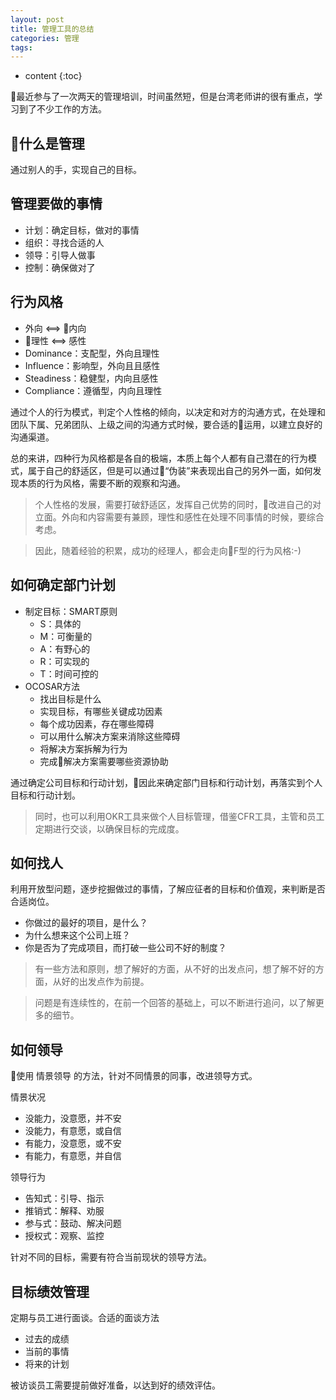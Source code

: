 ```yaml
---
layout: post
title: 管理工具的总结
categories: 管理
tags:
---
```


* content
{:toc}

最近参与了一次两天的管理培训，时间虽然短，但是台湾老师讲的很有重点，学习到了不少工作的方法。




## 什么是管理
通过别人的手，实现自己的目标。

## 管理要做的事情
- 计划：确定目标，做对的事情
- 组织：寻找合适的人
- 领导：引导人做事
- 控制：确保做对了

## 行为风格
- 外向 <==> 内向
- 理性 <==> 感性
- Dominance：支配型，外向且理性
- Influence：影响型，外向且且感性
- Steadiness：稳健型，内向且感性
- Compliance：遵循型，内向且理性

通过个人的行为模式，判定个人性格的倾向，以决定和对方的沟通方式，在处理和团队下属、兄弟团队、上级之间的沟通方式时候，要合适的运用，以建立良好的沟通渠道。

总的来讲，四种行为风格都是各自的极端，本质上每个人都有自己潜在的行为模式，属于自己的舒适区，但是可以通过“伪装”来表现出自己的另外一面，如何发现本质的行为风格，需要不断的观察和沟通。

> 个人性格的发展，需要打破舒适区，发挥自己优势的同时，改进自己的对立面。外向和内容需要有兼顾，理性和感性在处理不同事情的时候，要综合考虑。

> 因此，随着经验的积累，成功的经理人，都会走向F型的行为风格:-)

## 如何确定部门计划
- 制定目标：SMART原则
  - S：具体的
  - M：可衡量的
  - A：有野心的
  - R：可实现的
  - T：时间可控的
- OCOSAR方法
  - 找出目标是什么
  - 实现目标，有哪些关键成功因素
  - 每个成功因素，存在哪些障碍
  - 可以用什么解决方案来消除这些障碍
  - 将解决方案拆解为行为
  - 完成解决方案需要哪些资源协助

通过确定公司目标和行动计划，因此来确定部门目标和行动计划，再落实到个人目标和行动计划。

> 同时，也可以利用OKR工具来做个人目标管理，借鉴CFR工具，主管和员工定期进行交谈，以确保目标的完成度。

## 如何找人
利用开放型问题，逐步挖掘做过的事情，了解应征者的目标和价值观，来判断是否合适岗位。

- 你做过的最好的项目，是什么？
- 为什么想来这个公司上班？
- 你是否为了完成项目，而打破一些公司不好的制度？

> 有一些方法和原则，想了解好的方面，从不好的出发点问，想了解不好的方面，从好的出发点作为前提。

> 问题是有连续性的，在前一个回答的基础上，可以不断进行追问，以了解更多的细节。

## 如何领导
使用 情景领导 的方法，针对不同情景的同事，改进领导方式。

情景状况
- 没能力，没意愿，并不安
- 没能力，有意愿，或自信
- 有能力，没意愿，或不安
- 有能力，有意愿，并自信

领导行为
- 告知式：引导、指示
- 推销式：解释、劝服
- 参与式：鼓动、解决问题
- 授权式：观察、监控

针对不同的目标，需要有符合当前现状的领导方法。

## 目标绩效管理
定期与员工进行面谈。合适的面谈方法
- 过去的成绩
- 当前的事情
- 将来的计划

被访谈员工需要提前做好准备，以达到好的绩效评估。

